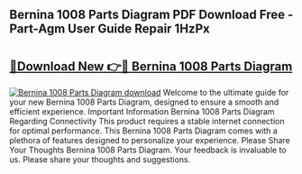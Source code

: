 ## Bernina 1008 Parts Diagram PDF Download Free - Part-Agm User Guide Repair 1HzPx

# <h2><a href="http://dfhlav.blite.top/?on=Bernina+1008+Parts+Diagram">🔗Download New 👉🔴 Bernina 1008 Parts Diagram</a></h2>

[![Bernina 1008 Parts Diagram download](https://i.imgur.com/lujVjoI.png)](http://dfhlav.blite.top/?on=Bernina+1008+Parts+Diagram)
Welcome to the ultimate guide for your new Bernina 1008 Parts Diagram, designed to ensure a smooth and efficient experience. Important Information Bernina 1008 Parts Diagram Regarding Connectivity This product requires a stable internet connection for optimal performance. This Bernina 1008 Parts Diagram comes with a plethora of features designed to personalize your experience. Please Share Your Thoughts Bernina 1008 Parts Diagram. Your feedback is invaluable to us. Please share your thoughts and suggestions.
